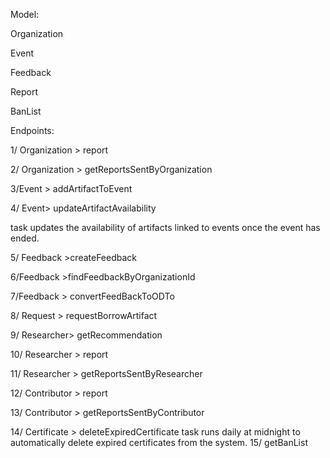 Model:

Organization

Event

Feedback

Report

BanList

Endpoints:

1/ Organization > report

2/ Organization > getReportsSentByOrganization

3/Event > addArtifactToEvent

4/ Event> updateArtifactAvailability

task updates the availability of artifacts linked to events once the event has ended.

5/ Feedback >createFeedback

6/Feedback >findFeedbackByOrganizationId

7/Feedback > convertFeedBackToODTo

8/ Request > requestBorrowArtifact

9/ Researcher> getRecommendation

10/ Researcher > report

11/ Researcher > getReportsSentByResearcher

12/ Contributor > report

13/ Contributor >   getReportsSentByContributor

14/ Certificate > deleteExpiredCertificate 
task runs daily at midnight to automatically delete expired
certificates from the system.
15/ getBanList

